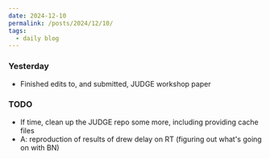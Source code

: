 ```yaml
---
date: 2024-12-10
permalink: /posts/2024/12/10/
tags:
  - daily blog
---
```


### Yesterday
- Finished edits to, and submitted, JUDGE workshop paper

### TODO
- If time, clean up the JUDGE repo some more, including providing cache files
- A: reproduction of results of drew delay on RT (figuring out what's going on with BN)



